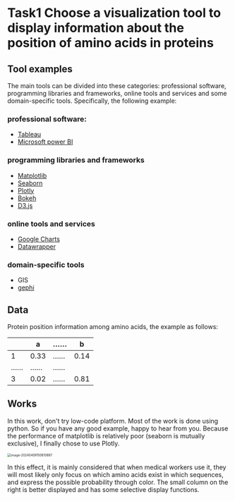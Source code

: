 # Task1 Choose a visualization tool to display information about the position of amino acids in proteins

## Tool examples
The main tools can be divided into these categories: professional software, programming libraries and frameworks, online tools and services and some domain-specific tools.
Specifically, the following example:
### professional software:
+ [Tableau](https://www.tableau.com/)
+ [Microsoft power BI](https://www.microsoft.com/en-us/power-platform/products/power-bi)
### programming libraries and frameworks
+ [Matplotlib](https://matplotlib.org/)
+ [Seaborn](https://seaborn.pydata.org/)
+ [Plotly](https://plotly.com/)
+ [Bokeh](https://bokeh.org/)
+ [D3.js](https://d3js.org/)
### online tools and services
+ [Google Charts](https://developers.google.com/chart)
+ [Datawrapper](https://www.datawrapper.de/)
### domain-specific tools
+ GIS
+ [gephi](https://gephi.org/)

## Data
Protein position information among amino acids, the example as follows:

|      | a    | ……   | b    |
| ---- | ---- | ---- | ---- |
| 1    | 0.33 | ……   | 0.14 |
| ……   | ……   | ……   |      |
| 3    | 0.02 | ……   | 0.81 |


## Works
In this work, don't try low-code platform. Most of the work is done using python. So if you have any good example, happy to hear from you.
Because the performance of matplotlib is relatively poor (seaborn is mutually exclusive), I finally chose to use Plotly.

<img src="D:\My document\大学\大三下\数据可视化\24Spring-DataVisualization\Task1-Tool2Display\image\Plotly_result_graph.png" alt="image-20240409150610687" style="zoom:50%;" />

In this effect, it is mainly considered that when medical workers use it, they will most likely only focus on which amino acids exist in which sequences, and express the possible probability through color. The small column on the right is better displayed and has some selective display functions.